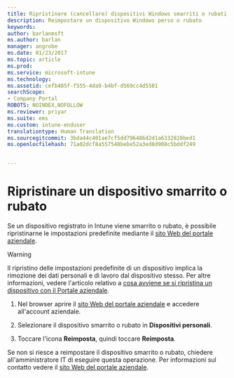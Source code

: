```yaml
---
title: Ripristinare (cancellare) dispositivi Windows smarriti o rubati | Microsoft Docs
description: Reimpostare un dispositivo Windows perso o rubato
keywords: 
author: barlanmsft
ms.author: barlan
manager: angrobe
ms.date: 01/23/2017
ms.topic: article
ms.prod: 
ms.service: microsoft-intune
ms.technology: 
ms.assetid: cefb485f-f555-4da9-b4bf-d569cc4d5581
searchScope:
- Company Portal
ROBOTS: NOINDEX,NOFOLLOW
ms.reviewer: priyar
ms.suite: ems
ms.custom: intune-enduser
translationtype: Human Translation
ms.sourcegitcommit: 3bda44c401ae7cf5dd796486d2d1a6332828bed1
ms.openlocfilehash: 71a02dcf8a557548bebe52a3ed8d908c5bddf249


---
```



# <a name="reset-erase-your-lost-or-stolen-device"></a>Ripristinare un dispositivo smarrito o rubato

Se un dispositivo registrato in Intune viene smarrito o rubato, è possibile ripristinarne le impostazioni predefinite mediante il [sito Web del portale aziendale](http://portal.manage.microsoft.com).


> [!WARNING]
> Il ripristino delle impostazioni predefinite di un dispositivo implica la rimozione dei dati personali e di lavoro dal dispositivo stesso. Per altre informazioni, vedere l'articolo relativo a [cosa avviene se si ripristina un dispositivo con il Portale aziendale](what-happens-if-you-reset-your-device-using-the-company-portal-windows.md).


1.  Nel browser aprire il [sito Web del portale aziendale](http://portal.manage.microsoft.com) e accedere all'account aziendale.

2.  Selezionare il dispositivo smarrito o rubato in **Dispositivi personali**.

3.  Toccare l'icona **Reimposta**, quindi toccare **Reimposta**.

Se non si riesce a reimpostare il dispositivo smarrito o rubato, chiedere all'amministratore IT di eseguire questa operazione. Per informazioni sul contatto vedere il [sito Web del portale aziendale](http://portal.manage.microsoft.com).



<!--HONumber=Jan17_HO4-->


